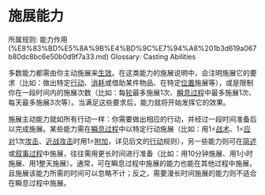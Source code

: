 # 施展能力

所属规则: 能力作用 (%E8%83%BD%E5%8A%9B%E4%BD%9C%E7%94%A8%201b3d619a067b80dc8bc6e50b0d9f7a33.md)
Glossary: Casting Abilities

多数能力都需由你主动施展来[生效](%E7%94%9F%E6%95%88%201ced619a067b80a89456fe68ae632670.md)。在这类能力的施展说明中，会注明施展它的要求（比如：做出特定[行动](%E8%A1%8C%E5%8A%A8%201b5d619a067b80358481f4e8946e320c.md)、[消耗](%E6%B6%88%E8%80%97%201b3d619a067b80789d16e44120e1be39.md)或借助某件物品、在特定[位置](%E4%BD%8D%E7%BD%AE%E4%B8%8E%E8%B7%9D%E7%A6%BB%201b3d619a067b805198ace5211c15da45.md)施展等），或是限制你在一段时间内的施展次数（比如：每[轮](%E8%BD%AE%201b3d619a067b80aeb62df5a99bfb8a82.md)最多施展1次、[瞬息过程](%E7%9E%AC%E6%81%AF%E8%BF%87%E7%A8%8B%201b3d619a067b80aaa52efa8a891fe3ad.md)中最多施展1次、每天最多施展3次等）。当满足这些要求后，能力就将开始发挥它的效果。

施展主动能力就如所有行动一样：你需要做出相应的行动，并经过一段时间准备后以完成施展。某些能力需在[瞬息过程](%E7%9E%AC%E6%81%AF%E8%BF%87%E7%A8%8B%201b3d619a067b80aaa52efa8a891fe3ad.md)中以特定行动施展（比如：用1⚡️[战术](%E6%88%98%E6%9C%AF%E8%A1%8C%E5%8A%A8%201b3d619a067b8051b6eaffd160aee01c.md)、1⚡️[应对](%E5%BA%94%E5%AF%B9%E8%A1%8C%E5%8A%A8%201b3d619a067b80b1ad0bf551ab8120e2.md)1次[攻击](%E6%94%BB%E5%87%BB%201b5d619a067b80ab8482e091a267f3f3.md)、[近战攻击](%E8%BF%91%E6%88%98%E6%94%BB%E5%87%BB%201b4d619a067b80eda8b0facbba0c7b1a.md)时用1⚡️[附加](%E9%99%84%E5%8A%A0%E8%A1%8C%E5%8A%A8%201b3d619a067b808aba32f87c5cab4efb.md)，详见后文的[行动](%E8%A1%8C%E5%8A%A8%201b5d619a067b80358481f4e8946e320c.md)规则），另一些能力则可在[简述](%E7%AE%80%E8%BF%B0%E8%BF%87%E7%A8%8B%201b3d619a067b80df82dfd6601c10c345.md)或[叙事过程](%E5%8F%99%E4%BA%8B%E8%BF%87%E7%A8%8B%201b3d619a067b80e7a942d3ca0dce9e86.md)中施展，往往需用更长时间进行准备（比如：用10分钟施展、用1小时施展、用1整天施展）。通常，可在瞬息过程中施展的能力也能在其他过程中施展，且施展该能力所需的时间可以忽略不计；反之，需要漫长时间施展的能力则不适合在瞬息过程中施展。